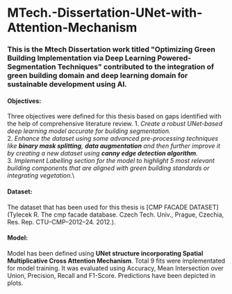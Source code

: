 # MTech.-Dissertation-UNet-with-Attention-Mechanism

### This is the Mtech Dissertation work titled "Optimizing Green Building Implementation via Deep Learning Powered-Segmentation Techniques" contributed to the integration of green building domain and deep learning domain for sustainable development using AI.

#### Objectives:
Three objectives were defined for this thesis based on gaps identified with the help of comprehensive literature review.
        1. *Create a robust UNet-based deep learning model accurate for building segmentation.*\
        2. *Enhance the dataset using some advanced pre-processing techniques like **binary mask splitting**, **data augmentation** and then further improve it by creating a new dataset using **canny edge detection algorithm**.*\
        3. *Implement Labelling section for the model to highlight 5 most relevant building components that are aligned with green building standards or integrating vegetation.*\
#### Dataset:
The dataset that has been used for this thesis is [CMP FACADE DATASET](Tylecek R. The cmp facade database. Czech Tech. Univ., Prague, Czechia, Res. Rep. CTU–CMP–2012–24. 2012.).
#### Model:
Model has been defined using **UNet structure incorporating Spatial Multiplicative Cross Attention Mechanism**. Total 9 fits were implementated for model training. It was evaluated using Accuracy, Mean Intersection over Union, Precision, Recall and F1-Score. Predictions have been depicted in plots.
